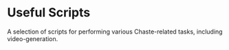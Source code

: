 # Useful Scripts
A selection of scripts for performing various Chaste-related tasks, including video-generation.
